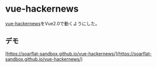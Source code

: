 # vue-hackernews
[vue-hackernews](https://github.com/vuejs/vue-hackernews)をVue2.0で動くようにした。

## デモ
[https://soarflat-sandbox.github.io/vue-hackernews/](https://soarflat-sandbox.github.io/vue-hackernews/)
